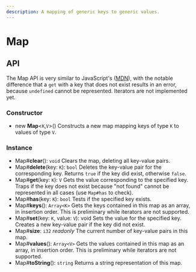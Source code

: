 ```yaml
---
description: A mapping of generic keys to generic values.
---
```


# Map

## API

The Map API is very similar to JavaScript's \([MDN](https://developer.mozilla.org/en-US/docs/Web/JavaScript/Reference/Global_Objects/Map)\), with the notable difference that a `get` with a key that does not exist results in an error, because `undefined` cannot be represented. Iterators are not implemented yet.

### Constructor

* new **Map**&lt;`K`,`V`&gt;\(\) Constructs a new map mapping keys of type `K` to values of type `V`.

### Instance

* Map\#**clear**\(\): `void` Clears the map, deleting all key-value pairs.
* Map\#**delete**\(key: `K`\): `bool` Deletes the key-value pair for the corresponding key. Returns `true` if the key did exist, otherwise `false`.
* Map\#**get**\(key: `K`\): `V` Gets the value corresponding to the specified key. Traps if the key does not exist because "not found" cannot be represented in all cases \(use `Map#has` to check\).
* Map\#**has**\(key: `K`\): `bool` Tests if the specified key exists.
* Map\#**keys**\(\): `Array<K>` Gets the keys contained in this map as an array, in insertion order. This is preliminary while iterators are not supported.
* Map\#**set**\(key: `K`, value: `V`\): void Sets the value for the specified key. Creates a new key-value pair if the key did not exist.
* Map\#**size**: `i32` _readonly_ The current number of key-value pairs in this map.
* Map\#**values**\(\): `Array<V>` Gets the values contained in this map as an array, in insertion order. This is preliminary while iterators are not supported.
* Map\#**toString**\(\): `string` Returns a string representation of this map.

